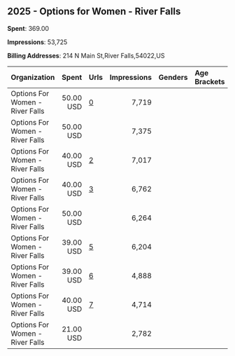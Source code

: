 ## 2025 - Options for Women - River Falls 
**Spent**: 369.00

**Impressions**: 53,725

**Billing Addresses**: 214 N Main St,River Falls,54022,US

|Organization|Spent|Urls|Impressions|Genders|Age Brackets|Country Codes|
|:---|---:|:---|---:|:---|:---|:---|
|Options For Women - River Falls|50.00 USD|[0](https://www.snap.com/political-ads/asset/96cdf1158d175cffbf47c20b8b59a7e6cd0c9d654847ad8b411e94cc569f9a01?mediaType=mp4)|7,719|||united states|
|Options For Women - River Falls|50.00 USD||7,375|||united states|
|Options For Women - River Falls|40.00 USD|[2](https://www.snap.com/political-ads/asset/af1fb7df514d910edc5cae8c1c0d2f926c2bc026cb40dcbbad206947021309ef?mediaType=mp4)|7,017|||united states|
|Options For Women - River Falls|40.00 USD|[3](https://www.snap.com/political-ads/asset/c348998b519bd755f46047fb81b1a5609701fa424acddfe6bf265954c9d441dd?mediaType=mp4)|6,762|||united states|
|Options For Women - River Falls|50.00 USD||6,264|||united states|
|Options For Women - River Falls|39.00 USD|[5](https://www.snap.com/political-ads/asset/51c3bf71a91e5dcd8e4b9d111190f052b790953600640fc6df8091b694386a56?mediaType=mp4)|6,204|||united states|
|Options For Women - River Falls|39.00 USD|[6](https://www.snap.com/political-ads/asset/2c8b8ab5858c03273bb2c8fae56138a06a5cf51f1736f87dc1dafeb4eae5eda5?mediaType=mp4)|4,888|||united states|
|Options For Women - River Falls|40.00 USD|[7](https://www.snap.com/political-ads/asset/c7308299a6a1d591927cd842dd860311f2c0080319213c0f01c2f1cf286067a8?mediaType=mp4)|4,714|||united states|
|Options For Women - River Falls|21.00 USD||2,782|||united states|
